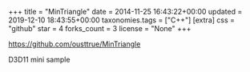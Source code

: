 +++
title = "MinTriangle"
date = 2014-11-25 16:43:22+00:00
updated = 2019-12-10 18:43:55+00:00
taxonomies.tags = ["C++"]
[extra]
css = "github"
star = 4
forks_count = 3
license = "None"
+++

<https://github.com/ousttrue/MinTriangle>

D3D11 mini sample
